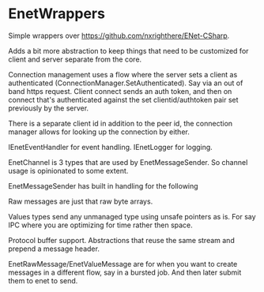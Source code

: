 # EnetWrappers

Simple wrappers over https://github.com/nxrighthere/ENet-CSharp.

Adds a bit more abstraction to keep things that need to be customized for client and server separate from the core.

Connection management uses a flow where the server sets a client as authenticated (ConnectionManager.SetAuthenticated).  Say via
an out of band https request.  Client connect sends an auth token, and then on connect that's authenticated against the set clientid/authtoken pair
set previously by the server.

There is a separate client id in addition to the peer id, the connection manager allows for looking up the connection by either.

IEnetEventHandler for event handling.
IEnetLogger for logging.

EnetChannel is 3 types that are used by EnetMessageSender.  So channel usage is opinionated to some extent.

EnetMessageSender has built in handling for the following

Raw messages are just that raw byte arrays.

Values types send any unmanaged type using unsafe pointers as is.  For say IPC where you are optimizing for time rather then space.

Protocol buffer support.  Abstractions that reuse the same stream and prepend a message header.


EnetRawMessage/EnetValueMessage<T> are for when you want to create messages in a different flow, say in a bursted job.  And then later
 submit them to enet to send.



 

